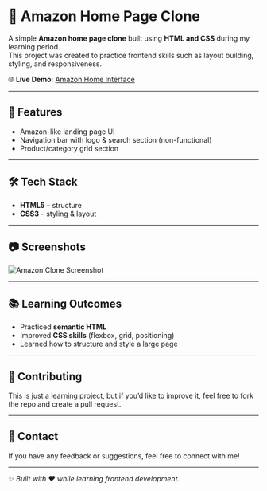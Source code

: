 # 🛒 Amazon Home Page Clone  

A simple **Amazon home page clone** built using **HTML and CSS** during my learning period.  
This project was created to practice frontend skills such as layout building, styling, and responsiveness.  

🌐 **Live Demo**: [Amazon Home Interface](https://amazon-home-interface-clone.vercel.app/)  

---

## 🚀 Features  
- Amazon-like landing page UI  
- Navigation bar with logo & search section (non-functional)  
- Product/category grid section   

---

## 🛠️ Tech Stack  
- **HTML5** – structure  
- **CSS3** – styling & layout  

---

## 📷 Screenshots  
![Amazon Clone Screenshot](https://res.cloudinary.com/dxkje9whm/image/upload/v1759418584/amazon-landing_atowp3.png)

---

## 📚 Learning Outcomes  
- Practiced **semantic HTML**  
- Improved **CSS skills** (flexbox, grid, positioning)  
- Learned how to structure and style a large page  

---

## 🤝 Contributing  
This is just a learning project, but if you’d like to improve it, feel free to fork the repo and create a pull request.  

---

## 📩 Contact  
If you have any feedback or suggestions, feel free to connect with me!  

---

✨ *Built with ❤️ while learning frontend development.*  
